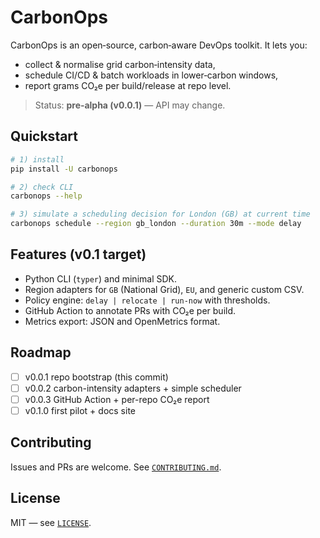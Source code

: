 # CarbonOps

CarbonOps is an open‑source, carbon‑aware DevOps toolkit. It lets you:
- collect & normalise grid carbon‑intensity data,
- schedule CI/CD & batch workloads in lower‑carbon windows,
- report grams CO₂e per build/release at repo level.

> Status: **pre‑alpha (v0.0.1)** — API may change.

## Quickstart

```bash
# 1) install
pip install -U carbonops

# 2) check CLI
carbonops --help

# 3) simulate a scheduling decision for London (GB) at current time
carbonops schedule --region gb_london --duration 30m --mode delay
```

## Features (v0.1 target)
- Python CLI (`typer`) and minimal SDK.
- Region adapters for `GB` (National Grid), `EU`, and generic custom CSV.
- Policy engine: `delay | relocate | run-now` with thresholds.
- GitHub Action to annotate PRs with CO₂e per build.
- Metrics export: JSON and OpenMetrics format.

## Roadmap
- [ ] v0.0.1 repo bootstrap (this commit)
- [ ] v0.0.2 carbon-intensity adapters + simple scheduler
- [ ] v0.0.3 GitHub Action + per-repo CO₂e report
- [ ] v0.1.0 first pilot + docs site

## Contributing
Issues and PRs are welcome. See [`CONTRIBUTING.md`](CONTRIBUTING.md).

## License
MIT — see [`LICENSE`](LICENSE).
